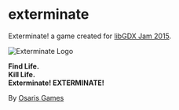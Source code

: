 # exterminate
Exterminate! a game created for [libGDX Jam 2015](http://itch.io/jam/libgdxjam).<br>

![Exterminate Logo](http://www.osaris.net/exterminate.png)

**Find Life.**<br>
**Kill Life.**<br>
**Exterminate! EXTERMINATE!**<br>

By [Osaris Games](http://www.osaris.net)
